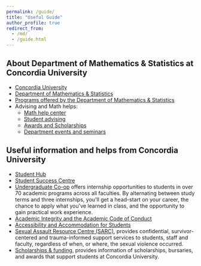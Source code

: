 ```yaml
---
permalink: /guide/
title: "Useful Guide"
author_profile: true
redirect_from: 
  - /md/
  - /guide.html
---
```


## About Department of Mathematics & Statistics at Concordia University

* [Concordia University]()
* [Department of Mathematics & Statistics](https://www.concordia.ca/artsci/math-stats.html)
* [Programs offered by the Department of Mathematics & Statistics](https://www.concordia.ca/artsci/math-stats/programs.html)
* Advising and Math helps:
  * [Math help center](https://www.concordia.ca/artsci/math-stats/services/math-help-centre.html)
  * [Student advising](https://www.concordia.ca/artsci/math-stats/services/advising.html)
  * [Awards and Scholarships](https://www.concordia.ca/artsci/math-stats/programs/awards-scholarships.html)
  * [Department events and seminars](https://www.concordia.ca/artsci/math-stats/events.html)

## Useful information and helps from Concordia University

* [Student Hub](https://www.concordia.ca/students.html)
* [Student Success Centre](https://www.concordia.ca/students/success.html)
* [Undergraduate Co-op](https://www.concordia.ca/academics/co-op/programs/undergraduate.html) offers internship opportunities to students in over 70 academic programs across all faculties. By alternating between study terms and three internships, you'll get a head-start on your career, the chance to apply what you've learned in class, and the opportunity to gain practical work experience.
* [Academic Integrity and the Academic Code of Conduct](https://www.concordia.ca/conduct/academic-integrity.html)
* [Accessibility and Accommodation for Students](https://www.concordia.ca/about/policies/spotlight/policy-on-accessibility-and-accommodation-for-students-and-employees-prvpa-14.html)
* [Sexual Assault Resource Centre (SARC)](https://www.concordia.ca/conduct/sexual-assault.html), provides confidential, survivor-centered and trauma-informed support services to students, staff and faculty, regardless of when, or where, the sexual violence occurred.
* [Scholarships & funding](https://www.concordia.ca/students/financial/scholarships-funding.html), provides information of scholarships, bursaries, and awards that support students at Concordia University.

